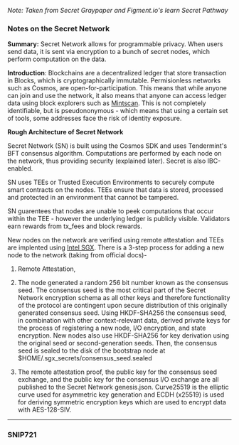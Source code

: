 *Note: Taken from Secret Graypaper and Figment.io's learn Secret Pathway*

### Notes on the Secret Network

**Summary:** Secret Network allows for programmable privacy. When users send data, it is sent via encryption to a bunch of secret nodes, which perform computation on the data. 

**Introduction**: Blockchains are a decentralized ledger that store transaction in Blocks, which is cryptographically immutable. Permisionless networks such as Cosmos, are open-for-participation. This means that while anyone can join and use the network, it also means that anyone can access ledger data using block explorers such as [Mintscan](https://www.mintscan.io/cosmos). This is not completely identifiable, but is pseudononymous - which means that using a certain set of tools, some addresses face the risk of identity exposure. 

**Rough Architecture of Secret Network**

Secret Network (SN) is built using the Cosmos SDK and uses Tendermint's BFT consensus algorithm. Computations are performed by each node on the network, thus providing security (explained later). Secret is also IBC-enabled.

SN uses TEEs or Trusted Execution Environments to securely compute smart contracts on the nodes. TEEs ensure that data is stored, processed and protected in an environment that cannot be tampered.

SN guarentees that nodes are unable to peek computations that occur within the TEE - however the underlying ledger is publicly visible. Validators earn rewards from tx_fees and block rewards. 

New nodes on the network are verified using remote attestation and TEEs are implented using [Intel SGX](https://software.intel.com/content/www/us/en/develop/topics/software-guard-extensions.html). There is a 3-step process for adding a new node to the network (taking from official docs)- 

1. Remote Attestation, 

2. The node generated a random 256 bit number known as the consensus seed. The consensus seed is the most critical part of the Secret Network encryption schema as all other keys and therefore functionality of the protocol are contingent upon secure distribution of this originally generated consensus seed. Using HKDF-SHA256 the consensus seed, in combination with other context-relevant data, derived private keys for the process of registering a new node, I/O encryption, and state encryption. New nodes also use HKDF-SHA256 for key derivation using the original seed or second-generation seeds. Then, the consensus seed is sealed to the disk of the bootstrap node at $HOME/.sgx_secrets/consensus_seed.sealed

3. The remote attestation proof, the public key for the consensus seed exchange, and the public key for the consensus I/O exchange are all published to the Secret Network genesis.json. Curve25519 is the elliptic curve used for asymmetric key generation and ECDH (x25519) is used for deriving symmetric encryption keys which are used to encrypt data with AES-128-SIV.

<hr>

### SNIP721 



